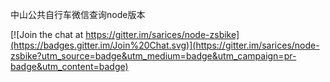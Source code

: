中山公共自行车微信查询node版本


[![Join the chat at https://gitter.im/sarices/node-zsbike](https://badges.gitter.im/Join%20Chat.svg)](https://gitter.im/sarices/node-zsbike?utm_source=badge&utm_medium=badge&utm_campaign=pr-badge&utm_content=badge)